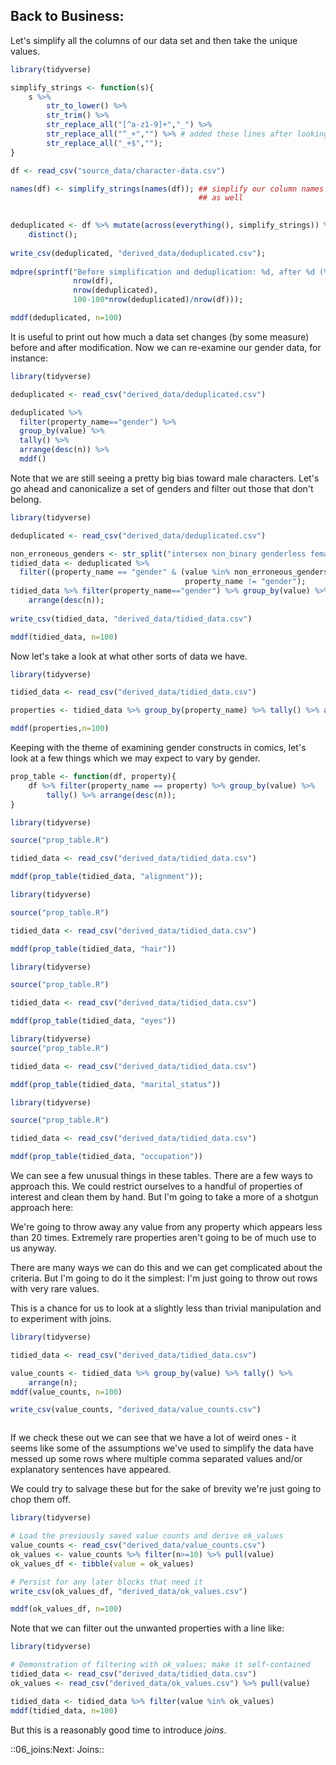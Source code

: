 ## Back to Business:

Let's simplify all the columns of our data set and then take the unique
values.

```R 
library(tidyverse)

simplify_strings <- function(s){
    s %>% 
        str_to_lower() %>%
        str_trim() %>%
        str_replace_all("[^a-z1-9]+","_") %>%
        str_replace_all("^_+","") %>% # added these lines after looking at the data
        str_replace_all("_+$","");
}                                          

df <- read_csv("source_data/character-data.csv")

names(df) <- simplify_strings(names(df)); ## simplify our column names
                                          ## as well
                                          

deduplicated <- df %>% mutate(across(everything(), simplify_strings)) %>%
    distinct();
    
write_csv(deduplicated, "derived_data/deduplicated.csv");
    
mdpre(sprintf("Before simplification and deduplication: %d, after %d (%0.2f %% decrease)",
              nrow(df),
              nrow(deduplicated),
              100-100*nrow(deduplicated)/nrow(df)));

mddf(deduplicated, n=100)
```

It is useful to print out how much a data set changes (by some measure)
before and after modification. Now we can re-examine our gender data,
for instance:

```R 
library(tidyverse)

deduplicated <- read_csv("derived_data/deduplicated.csv")

deduplicated %>% 
  filter(property_name=="gender") %>% 
  group_by(value) %>% 
  tally() %>%
  arrange(desc(n)) %>%
  mddf()
```

Note that we are still seeing a pretty big bias toward male characters.
Let's go ahead and canonicalize a set of genders and filter out those
that don't belong.

```R 
library(tidyverse)

deduplicated <- read_csv("derived_data/deduplicated.csv")

non_erroneous_genders <- str_split("intersex non_binary genderless female male", " ", simplify=TRUE);
tidied_data <- deduplicated %>% 
  filter((property_name == "gender" & (value %in% non_erroneous_genders)) |
                                       property_name != "gender");
tidied_data %>% filter(property_name=="gender") %>% group_by(value) %>% tally() %>%
    arrange(desc(n));
    
write_csv(tidied_data, "derived_data/tidied_data.csv")

mddf(tidied_data, n=100)
```

Now let's take a look at what other sorts of data we have.

```R 
library(tidyverse)

tidied_data <- read_csv("derived_data/tidied_data.csv")

properties <- tidied_data %>% group_by(property_name) %>% tally() %>% arrange(desc(n)) %>% head(100);

mddf(properties,n=100)
```

Keeping with the theme of examining gender constructs in comics, let's
look at a few things which we may expect to vary by gender.

```R file=prop_table.R
prop_table <- function(df, property){
    df %>% filter(property_name == property) %>% group_by(value) %>%
        tally() %>% arrange(desc(n));
}
```
```R 
library(tidyverse)

source("prop_table.R")

tidied_data <- read_csv("derived_data/tidied_data.csv")

mddf(prop_table(tidied_data, "alignment"));
```

```R 
library(tidyverse)

source("prop_table.R")

tidied_data <- read_csv("derived_data/tidied_data.csv")

mddf(prop_table(tidied_data, "hair"))
```

```R 
library(tidyverse)

source("prop_table.R")

tidied_data <- read_csv("derived_data/tidied_data.csv")

mddf(prop_table(tidied_data, "eyes"))
```

```R 
library(tidyverse)
source("prop_table.R")

tidied_data <- read_csv("derived_data/tidied_data.csv")

mddf(prop_table(tidied_data, "marital_status"))
```

```R 
library(tidyverse)

source("prop_table.R")

tidied_data <- read_csv("derived_data/tidied_data.csv")

mddf(prop_table(tidied_data, "occupation"))
```

We can see a few unusual things in these tables. There are a few ways to
approach this. We could restrict ourselves to a handful of properties of
interest and clean them by hand. But I'm going to take a more of a
shotgun approach here:

We're going to throw away any value from any property which appears less
than 20 times. Extremely rare properties aren't going to be of much use
to us anyway.

There are many ways we can do this and we can get complicated about the
criteria. But I'm going to do it the simplest: I'm just going to throw
out rows with very rare values.

This is a chance for us to look at a slightly less than trivial
manipulation and to experiment with joins.

```R 
library(tidyverse)

tidied_data <- read_csv("derived_data/tidied_data.csv")

value_counts <- tidied_data %>% group_by(value) %>% tally() %>%
    arrange(n);
mddf(value_counts, n=100)

write_csv(value_counts, "derived_data/value_counts.csv")



```

If we check these out we can see that we have a lot of weird ones - it
seems like some of the assumptions we've used to simplify the data have
messed up some rows where multiple comma separated values and/or
explanatory sentences have appeared.

We could try to salvage these but for the sake of brevity we're just
going to chop them off.

```R 
library(tidyverse)

# Load the previously saved value counts and derive ok_values
value_counts <- read_csv("derived_data/value_counts.csv")
ok_values <- value_counts %>% filter(n>=10) %>% pull(value)
ok_values_df <- tibble(value = ok_values)

# Persist for any later blocks that need it
write_csv(ok_values_df, "derived_data/ok_values.csv")

mddf(ok_values_df, n=100)
```

Note that we can filter out the unwanted properties with a line like:

```R 
library(tidyverse)

# Demonstration of filtering with ok_values; make it self-contained
tidied_data <- read_csv("derived_data/tidied_data.csv")
ok_values <- read_csv("derived_data/ok_values.csv") %>% pull(value)

tidied_data <- tidied_data %>% filter(value %in% ok_values)
mddf(tidied_data, n=100)
```

But this is a reasonably good time to introduce *joins*.


::06_joins:Next∶ Joins::
